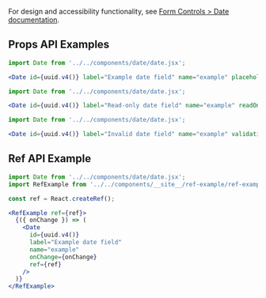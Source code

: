 For design and accessibility functionality, see [Form Controls > Date documentation](https://www.notion.so/Date-eb1b5fc8ce324cc39eaaa28772d055da).

## Props API Examples

```jsx
import Date from '../../components/date/date.jsx';

<Date id={uuid.v4()} label="Example date field" name="example" placeholder="YYYY-MM-DD" required />
```

```jsx
import Date from '../../components/date/date.jsx';

<Date id={uuid.v4()} label="Read-only date field" name="example" readOnly value="2020-06-06" />
```

```jsx
import Date from '../../components/date/date.jsx';

<Date id={uuid.v4()} label="Invalid date field" name="example" validationMessage="There is something wrong." />
```

## Ref API Example

```jsx
import Date from '../../components/date/date.jsx';
import RefExample from '../../components/__site__/ref-example/ref-example.jsx';

const ref = React.createRef();

<RefExample ref={ref}>
  {({ onChange }) => (
    <Date
      id={uuid.v4()} 
      label="Example date field" 
      name="example" 
      onChange={onChange} 
      ref={ref}
    />
  )}
</RefExample>
```

